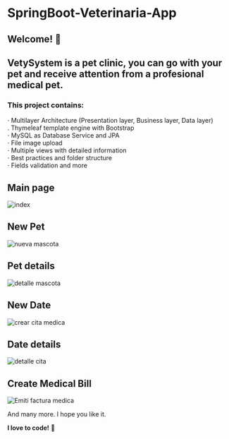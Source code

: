 # SpringBoot-Veterinaria-App

## Welcome! 👋

## VetySystem is a pet clinic, you can go with your pet and receive attention from a profesional medical pet.

### This project contains: 

⋅ Multilayer Architecture (Presentation layer, Business layer, Data layer)\
. Thymeleaf template engine with Bootstrap\
⋅ MySQL as Database Service and JPA \
⋅ File image upload \
⋅ Multiple views with detailed information \
⋅ Best practices and folder structure \
⋅ Fields validation and more 


## Main page
![index](https://user-images.githubusercontent.com/45151760/211085868-e4454ddb-4037-41fc-833a-5664e934aed4.png)

## New Pet
![nueva mascota](https://user-images.githubusercontent.com/45151760/211085871-b209824a-3a79-4471-9f09-6ded4dd696e1.png)

## Pet details
![detalle mascota](https://user-images.githubusercontent.com/45151760/211085866-e3ed3240-98e2-4ed7-a496-b907715b2c6d.png)

## New Date
![crear cita medica](https://user-images.githubusercontent.com/45151760/211085864-91f29359-8d4e-43f5-8267-69505c555ce3.png)

## Date details
![detalle cita](https://user-images.githubusercontent.com/45151760/211085865-bb85feb1-881d-49a6-ab93-95955ca9d7cb.png)

## Create Medical Bill
![Emiti factura medica](https://user-images.githubusercontent.com/45151760/211085867-78f18d73-4472-4dc0-a45c-b81394a6377b.png)


And many more.
I hope you like it.

**I love to code!** 🚀
